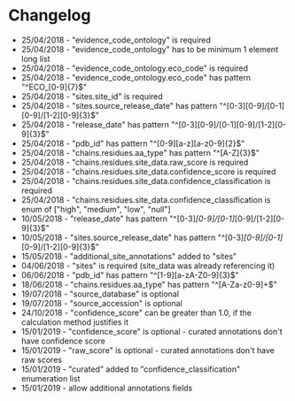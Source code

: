 Changelog
==========

* 25/04/2018 - "evidence_code_ontology" is required
* 25/04/2018 - "evidence_code_ontology" has to be minimum 1 element long list
* 25/04/2018 - "evidence_code_ontology.eco_code" is required
* 25/04/2018 - "evidence_code_ontology.eco_code" has pattern "^ECO_[0-9]{7}$"
* 25/04/2018 - "sites.site_id" is required
* 25/04/2018 - "sites.source_release_date" has pattern "^[0-3][0-9]/[0-1][0-9]/[1-2][0-9]{3}$"
* 25/04/2018 - "release_date" has pattern "^[0-3][0-9]/[0-1][0-9]/[1-2][0-9]{3}$"
* 25/04/2018 - "pdb_id" has pattern "^[0-9][a-z][a-z0-9]{2}$"
* 25/04/2018 - "chains.residues.aa_type" has pattern "^[A-Z]{3}$"
* 25/04/2018 - "chains.residues.site_data.raw_score is required
* 25/04/2018 - "chains.residues.site_data.confidence_score is required
* 25/04/2018 - "chains.residues.site_data.confidence_classification is required
* 25/04/2018 - "chains.residues.site_data.confidence_classification is enum of ["high", "medium", "low", "null"]
* 10/05/2018 - "release_date" has pattern "^[0-3]*[0-9]/[0-1]*[0-9]/[1-2][0-9]{3}$"
* 10/05/2018 - "sites.source_release_date" has pattern "^[0-3]*[0-9]/[0-1]*[0-9]/[1-2][0-9]{3}$"
* 15/05/2018 - "additional_site_annotations" added to "sites"
* 04/06/2018 - "sites" is required (site_data was already referencing it)
* 06/06/2018 - "pdb_id" has pattern "^[1-9][a-zA-Z0-9]{3}$"
* 18/06/2018 - "chains.residues.aa_type" has pattern "^[A-Za-z0-9]+$"
* 19/07/2018 - "source_database" is optional
* 19/07/2018 - "source_accession" is optional
* 24/10/2018 - "confidence_score" can be greater than 1.0, if the calculation method justifies it
* 15/01/2019 - "confidence_score" is optional - curated annotations don't have confidence score
* 15/01/2019 - "raw_score" is optional - curated annotations don't have raw scores
* 15/01/2019 - "curated" added to "confidence_classification" enumeration list
* 15/01/2019 - allow additional annotations fields